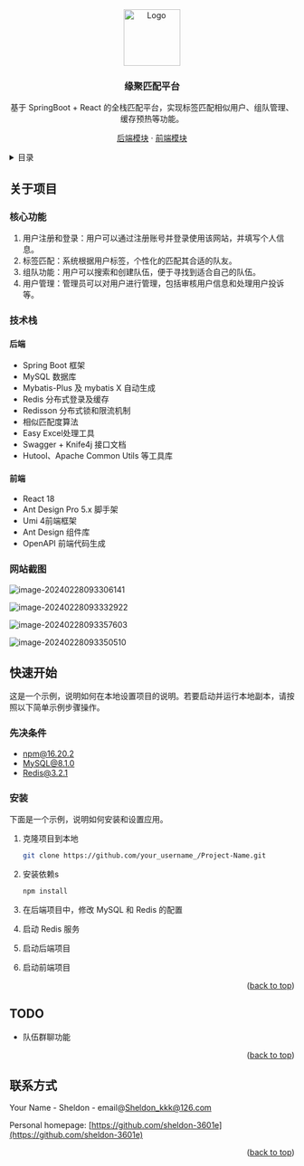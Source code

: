 <!-- PROJECT LOGO -->

<div align="center">
    <img src="https://gitee.com/sheldon_kkk/typora-image/raw/master/img/202402280916147.svg" alt="Logo" width="100" height="100">
    <h3 align="center">缘聚匹配平台</h3>
    <p align="center">
        基于 SpringBoot + React 的全栈匹配平台，实现标签匹配相似用户、组队管理、缓存预热等功能。
    </p>
     <p align="center">
    <a href="https://github.com/sheldon-3601e/partner-match/tree/master/match-backend">后端模块</a>
    ·
    <a href="https://github.com/sheldon-3601e/partner-match/tree/master/match-frontend">前端模块</a>
  </p>
</div>

<!-- TABLE OF CONTENTS -->

<details>
    <summary>目录</summary>
    <ol>
        <li>
            <a href="#关于项目">关于项目</a>
            <ul>
                <li><a href="#核心功能">项目架构图</a></li>
                <li><a href="#技术栈">技术栈</a></li>
                <li><a href="#网站截图">网站截图</a></li>
            </ul>
        </li>
        <li><a href="#快速开始">快速开始</a>
            <ul>
                <li><a href="#先决条件">先决条件</a></li>
                <li><a href="#安装">安装</a></li>
            </ul>
        </li>
        <li><a href="#TODO">TODO</a></li>
        <li><a href="#联系方式">联系方式</a></li>
    </ol>
</details>



## 关于项目



### 核心功能

1. 用户注册和登录：用户可以通过注册账号并登录使用该网站，并填写个人信息。
2. 标签匹配：系统根据用户标签，个性化的匹配其合适的队友。
3. 组队功能：用户可以搜索和创建队伍，便于寻找到适合自己的队伍。
4. 用户管理：管理员可以对用户进行管理，包括审核用户信息和处理用户投诉等。


### 技术栈

#### 后端

- Spring Boot 框架
- MySQL 数据库
- Mybatis-Plus 及 mybatis X 自动生成
- Redis 分布式登录及缓存 
- Redisson 分布式锁和限流机制
- 相似匹配度算法
- Easy Excel处理工具
- Swagger + Knife4j 接口文档
- Hutool、Apache Common Utils 等工具库

#### 前端

- React 18
- Ant Design Pro 5.x 脚手架
- Umi 4前端框架
- Ant Design 组件库
- OpenAPI 前端代码生成




### 网站截图

![image-20240228093306141](https://gitee.com/sheldon_kkk/typora-image/raw/master/img/202402280942015.png)

![image-20240228093332922](https://gitee.com/sheldon_kkk/typora-image/raw/master/img/202402280942913.png)

![image-20240228093357603](https://gitee.com/sheldon_kkk/typora-image/raw/master/img/202402280942854.png)

![image-20240228093350510](https://gitee.com/sheldon_kkk/typora-image/raw/master/img/202402280933592.png)



## 快速开始

这是一个示例，说明如何在本地设置项目的说明。若要启动并运行本地副本，请按照以下简单示例步骤操作。

### 先决条件

- npm@16.20.2
- MySQL@8.1.0
- Redis@3.2.1

### 安装

下面是一个示例，说明如何安装和设置应用。

1. 克隆项目到本地

   ```sh
   git clone https://github.com/your_username_/Project-Name.git
   ```

2. 安装依赖s

   ```sh
   npm install
   ```

3. 在后端项目中，修改 MySQL 和 Redis 的配置

4. 启动 Redis 服务

5. 启动后端项目

6. 启动前端项目

<p align="right">(<a href="#readme-top">back to top</a>)</p>

## TODO

- 队伍群聊功能

<p align="right">(<a href="#readme-top">back to top</a>)</p>

<!-- CONTACT -->

## 联系方式

Your Name - Sheldon - email@Sheldon_kkk@126.com

Personal homepage: [https://github.com/sheldon-3601e](https://github.com/sheldon-3601e)

<p align="right">(<a href="#readme-top">back to top</a>)</p>

